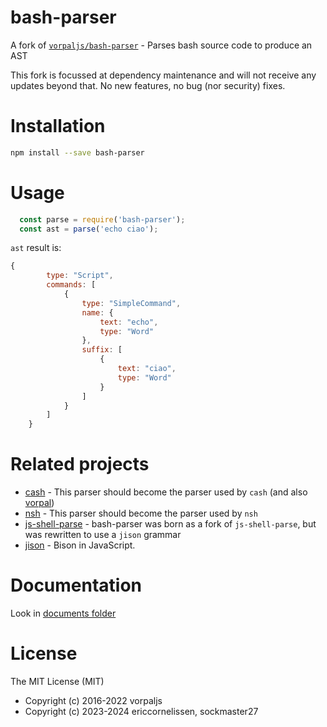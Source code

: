 # bash-parser

A fork of [`vorpaljs/bash-parser`](https://github.com/vorpaljs/bash-parser) - Parses bash source code to produce an AST

This fork is focussed at dependency maintenance and will not receive any updates beyond that. No new features, no bug (nor security) fixes.

# Installation

```bash
npm install --save bash-parser
```

# Usage

```js
  const parse = require('bash-parser');
  const ast = parse('echo ciao');
```

`ast` result is:

```js
{
		type: "Script",
		commands: [
			{
				type: "SimpleCommand",
				name: {
					text: "echo",
					type: "Word"
				},
				suffix: [
					{
						text: "ciao",
						type: "Word"
					}
				]
			}
		]
	}
```

# Related projects

* [cash](https://github.com/dthree/cash) - This parser should become the parser used by `cash` (and also [vorpal](https://github.com/dthree/vorpal))
* [nsh](https://github.com/piranna/nsh) - This parser should become the parser used by `nsh`
* [js-shell-parse](https://github.com/grncdr/js-shell-parse) - bash-parser was born as a fork of `js-shell-parse`, but was rewritten to use a `jison` grammar
* [jison](https://github.com/zaach/jison) - Bison in JavaScript.

# Documentation

Look in [documents folder](https://github.com/vorpaljs/bash-parser/tree/master/documents)

# License

The MIT License (MIT)

- Copyright (c) 2016-2022 vorpaljs
- Copyright (c) 2023-2024 ericcornelissen, sockmaster27
